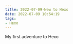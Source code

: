 ```yaml
---
title: 2022-07-09-New to Hexo
date: 2022-07-09 10:54:19
tags:
- Hexo
---
```

My first adventure to Hexo